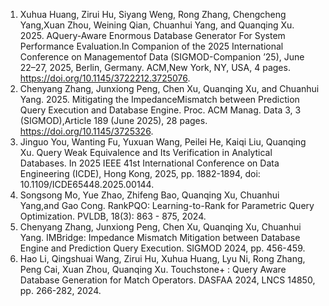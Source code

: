 1.	Xuhua Huang, Zirui Hu, Siyang Weng, Rong Zhang, Chengcheng Yang,Xuan Zhou, Weining Qian, Chuanhui Yang, and Quanqing Xu. 2025. AQuery-Aware Enormous Database Generator For System Performance Evaluation.In Companion of the 2025 International Conference on Managementof Data (SIGMOD-Companion ’25), June 22–27, 2025, Berlin, Germany. ACM,New York, NY, USA, 4 pages. https://doi.org/10.1145/3722212.3725076.
2.	Chenyang Zhang, Junxiong Peng, Chen Xu, Quanqing Xu, and Chuanhui Yang. 2025. Mitigating the ImpedanceMismatch between Prediction Query Execution and Database Engine. Proc. ACM Manag. Data 3, 3 (SIGMOD),Article 189 (June 2025), 28 pages. https://doi.org/10.1145/3725326.
3.	Jinguo You, Wanting Fu, Yuxuan Wang, Peilei He, Kaiqi Liu, Quanqing Xu. Query Weak Equivalence and Its Verification in Analytical Databases. In 2025 IEEE 41st International Conference on Data Engineering (ICDE), Hong Kong, 2025, pp. 1882-1894, doi: 10.1109/ICDE65448.2025.00144. 
4.	Songsong Mo, Yue Zhao, Zhifeng Bao, Quanqing Xu, Chuanhui Yang,and Gao Cong. RankPQO: Learning-to-Rank for Parametric Query Optimization. PVLDB, 18(3): 863 - 875, 2024.
5.	Chenyang Zhang, Junxiong Peng, Chen Xu, Quanqing Xu, Chuanhui Yang. IMBridge: Impedance Mismatch Mitigation between Database Engine and Prediction Query Execution. SIGMOD 2024, pp. 456-459.
6.	Hao Li, Qingshuai Wang, Zirui Hu, Xuhua Huang, Lyu Ni, Rong Zhang, Peng Cai, Xuan Zhou, Quanqing Xu. Touchstone+ : Query Aware Database Generation for Match Operators. DASFAA 2024, LNCS 14850, pp. 266-282, 2024. 
